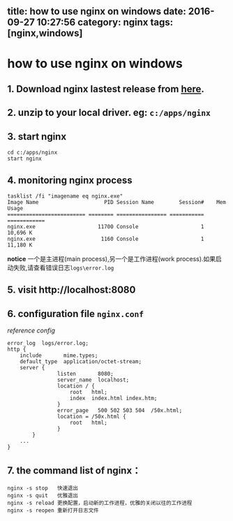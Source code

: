title: how to use nginx on windows
date: 2016-09-27 10:27:56
category: nginx
tags: [nginx,windows]
---
# how to use nginx on windows
## 1. Download nginx lastest release from [here](http://nginx.org/en/download.html).

## 2. unzip to your local driver. eg: `c:/apps/nginx`

## 3. start nginx 
```
cd c:/apps/nginx
start nginx
```

## 4. monitoring nginx process
```
tasklist /fi "imagename eq nginx.exe"
Image Name                     PID Session Name        Session#    Mem Usage
========================= ======== ================ =========== ============
nginx.exe                    11700 Console                    1     10,696 K
nginx.exe                     1160 Console                    1     11,180 K
```

**notice**
一个是主进程(main process),另一个是工作进程(work process).如果启动失败,请查看错误日志`logs\error.log`

## 5. visit http://localhost:8080

## 6. configuration file `nginx.conf `
*reference config*
```
error_log  logs/error.log;
http {
    include       mime.types;
    default_type  application/octet-stream;
    server {
                listen       8080;
                server_name  localhost;
                location / {
                    root   html;
                    index  index.html index.htm;
                }
                error_page   500 502 503 504  /50x.html;
                location = /50x.html {
                    root   html;
                }
        }
    ...
}
```

## 7. the command list of nginx：
```
nginx -s stop   快速退出
nginx -s quit   优雅退出
nginx -s reload 更换配置，启动新的工作进程，优雅的关闭以往的工作进程
nginx -s reopen 重新打开日志文件
```
